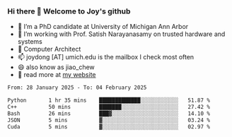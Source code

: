 ### Hi there 👋 Welcome to Joy's github

- 🔭 I’m a PhD candidate at University of Michigan Ann Arbor
- 🌱 I’m working with Prof. Satish Narayanasamy on trusted hardware and systems
- 👯 Computer Architect
- 📫 joydong [AT] umich.edu is the mailbox I check most often
- 😄 also know as jiao_chew
- 💬 read more at [my website](https://joydddd.github.io/)
<!--START_SECTION:waka-->

```txt
From: 28 January 2025 - To: 04 February 2025

Python       1 hr 35 mins    █████████████░░░░░░░░░░░░   51.87 %
C++          50 mins         ███████░░░░░░░░░░░░░░░░░░   27.42 %
Bash         26 mins         ███▓░░░░░░░░░░░░░░░░░░░░░   14.10 %
JSON         5 mins          ▓░░░░░░░░░░░░░░░░░░░░░░░░   03.24 %
Cuda         5 mins          ▓░░░░░░░░░░░░░░░░░░░░░░░░   02.97 %
```

<!--END_SECTION:waka-->
